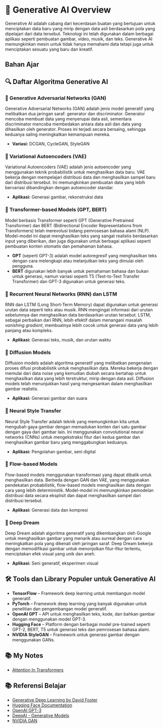 
# 📘 Generative AI Overview

Generative AI adalah cabang dari kecerdasan buatan yang bertujuan untuk menciptakan data baru yang mirip dengan data asli berdasarkan pola yang dipelajari dari data tersebut. Teknologi ini telah digunakan dalam berbagai aplikasi seperti pembuatan gambar, video, musik, dan teks. Generative AI memungkinkan mesin untuk tidak hanya memahami data tetapi juga untuk menciptakan sesuatu yang baru dan kreatif.

## Bahan Ajar

## 🔍 Daftar Algoritma Generative AI

### 📌 Generative Adversarial Networks (GAN)
Generative Adversarial Networks (GAN) adalah jenis model generatif yang melibatkan dua jaringan saraf: generator dan discriminator. Generator mencoba membuat data yang menyerupai data asli, sementara discriminator mencoba membedakan antara data asli dan data yang dihasilkan oleh generator. Proses ini terjadi secara bersaing, sehingga keduanya saling meningkatkan kemampuan mereka.
- **Variasi:** DCGAN, CycleGAN, StyleGAN

### 📌 Variational Autoencoders (VAE)
Variational Autoencoders (VAE) adalah jenis autoencoder yang menggunakan teknik probabilistik untuk menghasilkan data baru. VAE bekerja dengan mempelajari distribusi data dan menghasilkan sampel baru dari distribusi tersebut. Ini memungkinkan pembuatan data yang lebih bervariasi dibandingkan dengan autoencoder standar.
- **Aplikasi:** Generasi gambar, rekonstruksi data

### 📌 Transformer-based Models (GPT, BERT)
Model berbasis Transformer seperti GPT (Generative Pretrained Transformer) dan BERT (Bidirectional Encoder Representations from Transformers) telah merevolusi bidang pemrosesan bahasa alami (NLP). Model-model ini dapat menghasilkan teks yang sangat realistis berdasarkan input yang diberikan, dan juga digunakan untuk berbagai aplikasi seperti pembuatan konten otomatis dan pemahaman bahasa.
- **GPT** (seperti GPT-3) adalah model autoregresif yang menghasilkan teks dengan cara melengkapi atau melanjutkan teks yang dimulai oleh pengguna.
- **BERT** digunakan lebih banyak untuk pemahaman bahasa dan bukan untuk generasi, namun variasi seperti T5 (Text-to-Text Transfer Transformer) dan GPT-3 digunakan untuk generasi teks.

### 📌 Recurrent Neural Networks (RNN) dan LSTM
RNN dan LSTM (Long Short-Term Memory) dapat digunakan untuk generasi urutan data seperti teks atau musik. RNN mengingat informasi dari urutan sebelumnya dan menghasilkan data berdasarkan urutan tersebut. LSTM, sebagai perbaikan dari RNN, lebih efektif dalam menangani masalah *vanishing gradient*, membuatnya lebih cocok untuk generasi data yang lebih panjang atau kompleks.
- **Aplikasi:** Generasi teks, musik, dan urutan waktu

### 📌 Diffusion Models
Diffusion models adalah algoritma generatif yang melibatkan pengenalan proses difusi probabilistik untuk menghasilkan data. Mereka bekerja dengan memulai dari data noise yang kemudian diubah secara bertahap untuk menghasilkan data yang lebih terstruktur, mirip dengan data asli. Diffusion models telah menunjukkan hasil yang mengesankan dalam menghasilkan gambar realistis.
- **Aplikasi:** Generasi gambar dan suara

### 📌 Neural Style Transfer
Neural Style Transfer adalah teknik yang memungkinkan kita untuk mengubah gaya gambar dengan memadukan konten dari satu gambar dengan gaya dari gambar lain. Ini menggunakan convolutional neural networks (CNNs) untuk mengekstraksi fitur dari kedua gambar dan menghasilkan gambar baru yang menggabungkan keduanya.
- **Aplikasi:** Pengolahan gambar, seni digital

### 📌 Flow-based Models
Flow-based models menggunakan transformasi yang dapat dibalik untuk menghasilkan data. Berbeda dengan GAN dan VAE, yang menggunakan pendekatan probabilistik, flow-based models menghasilkan data dengan cara yang lebih deterministik. Model-model ini memungkinkan pemodelan distribusi data secara eksplisit dan dapat menghasilkan sampel dari distribusi tersebut.
- **Aplikasi:** Generasi data dan kompresi

### 📌 Deep Dream
Deep Dream adalah algoritma generatif yang dikembangkan oleh Google untuk menghasilkan gambar yang menarik atau surreal dengan cara meningkatkan pola yang dikenali oleh jaringan saraf. Deep Dream bekerja dengan memodifikasi gambar untuk menonjolkan fitur-fitur tertentu, menciptakan efek visual yang unik dan aneh.
- **Aplikasi:** Seni generatif, eksperimen visual

## 🛠️ Tools dan Library Populer untuk Generative AI

- **TensorFlow** – Framework deep learning untuk membangun model generatif.
- **PyTorch** – Framework deep learning yang banyak digunakan untuk penelitian dan pengembangan model generatif.
- **OpenAI GPT** – API untuk menghasilkan teks, kode, dan bahkan gambar dengan menggunakan model GPT-3.
- **Hugging Face** – Platform dengan berbagai model pre-trained seperti GPT-2, BERT, T5 untuk generasi teks dan pemrosesan bahasa alami.
- **NVIDIA StyleGAN** – Framework untuk generasi gambar dengan menggunakan GANs.

## 📚 My Notes
- [Attention In Transformers](https://www.canva.com/design/DAGthEqvgFA/7Oy0t6uQ5mlSXuwBWbBS_A/edit)

## 📚 Referensi Belajar
- [Generative Deep Learning by David Foster](https://www.oreilly.com/library/view/generative-deep-learning/9781492041914/)
- [Hugging Face Documentation](https://huggingface.co/docs)
- [OpenAI GPT-3](https://beta.openai.com/docs/)
- [DeepAI - Generative Models](https://deepai.org/machine-learning-model/generative-models)
- [NVIDIA GAN](https://developer.nvidia.com/generative-adversarial-networks)

